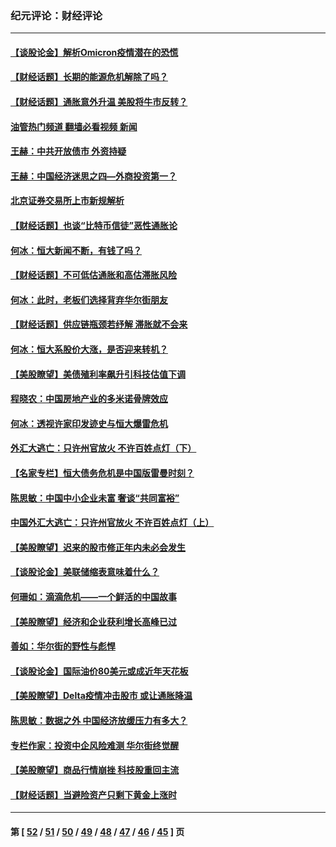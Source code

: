 ### 纪元评论：财经评论
---
#### [【谈股论金】解析Omicron疫情潜在的恐慌](../../pages/nsc1026/n13403704.md?12040330) 
#### [【财经话题】长期的能源危机解除了吗？](../../pages/nsc1026/n13378041.md?12040330) 
#### [【财经话题】通胀意外升温 美股将牛市反转？](../../pages/nsc1026/n13370659.md?12040330) 
#### [油管热门频道 翻墙必看视频 新闻](ok?12040330)
#### [王赫：中共开放债市 外资持疑](../../pages/nsc1026/n13366203.md?12040330) 
#### [王赫：中国经济迷思之四—外商投资第一？](../../pages/nsc1026/n13354150.md?12040330) 
#### [北京证券交易所上市新规解析](../../pages/nsc1026/n13348292.md?12040330) 
#### [【财经话题】也谈“比特币信徒”恶性通胀论](../../pages/nsc1026/n13331972.md?12040330) 
#### [何冰：恒大新闻不断，有钱了吗？](../../pages/nsc1026/n13325002.md?12040330) 
#### [【财经话题】不可低估通胀和高估滞胀风险](../../pages/nsc1026/n13300505.md?12040330) 
#### [何冰：此时，老板们选择背弃华尔街朋友](../../pages/nsc1026/n13295291.md?12040330) 
#### [【财经话题】供应链瓶颈若纾解 滞胀就不会来](../../pages/nsc1026/n13286759.md?12040330) 
#### [何冰：恒大系股价大涨，是否迎来转机？](../../pages/nsc1026/n13276822.md?12040330) 
#### [【美股瞭望】美债殖利率飙升引科技估值下调](../../pages/nsc1026/n13267775.md?12040330) 
#### [程晓农：中国房地产业的多米诺骨牌效应](../../pages/nsc1026/n13259673.md?12040330) 
#### [何冰：透视许家印发迹史与恒大爆雷危机](../../pages/nsc1026/n13253937.md?12040330) 
#### [外汇大逃亡：只许州官放火 不许百姓点灯（下）](../../pages/nsc1026/n13245748.md?12040330) 
#### [【名家专栏】恒大债务危机是中国版雷曼时刻？](../../pages/nsc1026/n13242613.md?12040330) 
#### [陈思敏：中国中小企业未富 奢谈“共同富裕”](../../pages/nsc1026/n13241213.md?12040330) 
#### [中国外汇大逃亡：只许州官放火 不许百姓点灯（上）](../../pages/nsc1026/n13228773.md?12040330) 
#### [【美股瞭望】迟来的股市修正年内未必会发生](../../pages/nsc1026/n13223100.md?12040330) 
#### [【谈股论金】美联储缩表意味着什么？](../../pages/nsc1026/n13174610.md?12040330) 
#### [何珊如：滴滴危机——一个鲜活的中国故事](../../pages/nsc1026/n13151962.md?12040330) 
#### [【美股瞭望】经济和企业获利增长高峰已过](../../pages/nsc1026/n13134466.md?12040330) 
#### [善如：华尔街的野性与彪悍](../../pages/nsc1026/n13112664.md?12040330) 
#### [【谈股论金】国际油价80美元或成近年天花板](../../pages/nsc1026/n13108524.md?12040330) 
#### [【美股瞭望】Delta疫情冲击股市 或让通胀降温](../../pages/nsc1026/n13100297.md?12040330) 
#### [陈思敏：数据之外 中国经济放缓压力有多大？](../../pages/nsc1026/n13085576.md?12040330) 
#### [专栏作家：投资中企风险难测 华尔街终觉醒](../../pages/nsc1026/n13079366.md?12040330) 
#### [【美股瞭望】商品行情崩挫 科技股重回主流](../../pages/nsc1026/n13029798.md?12040330) 
#### [【财经话题】当避险资产只剩下黄金上涨时](../../pages/nsc1026/n12975626.md?12040330) 

---
#### 第 [ [52](./52.md?12040330) / [51](./51.md?12040330) / [50](./50.md?12040330) / [49](./49.md?12040330) / [48](./48.md?12040330) / [47](./47.md?12040330) / [46](./46.md?12040330) / [45](./45.md?12040330) ] 页
